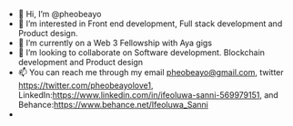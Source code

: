 - 👋 Hi, I’m @pheobeayo
- 👀 I’m interested in Front end development, Full stack development and Product design.
- 🌱 I’m currently on a Web 3 Fellowship with Aya gigs
- 💞️ I’m looking to collaborate on Software development. Blockchain development and Product design
- 📫 You can reach me through my email pheobeayo@gmail.com, twitter https://twitter.com/pheobeayolove1, LinkedIn:https://www.linkedin.com/in/ifeoluwa-sanni-569979151, and Behance:https://www.behance.net/Ifeoluwa_Sanni
- 

<!---
pheobeayo/pheobeayo is a ✨ special ✨ repository because its `README.md` (this file) appears on your GitHub profile.
You can click the Preview link to take a look at your changes.
--->
